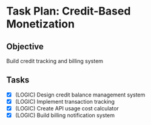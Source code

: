 # Task Plan: Credit-Based Monetization

## Objective
Build credit tracking and billing system

## Tasks
- [x] (LOGIC) Design credit balance management system
- [x] (LOGIC) Implement transaction tracking
- [x] (LOGIC) Create API usage cost calculator
- [x] (LOGIC) Build billing notification system